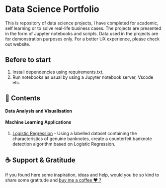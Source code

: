 # Data Science Portfolio
This is repository of data science projects, I have completed for academic, self learning or to solve real-life business cases.
The projects are presented in the form of Jupyter notebooks and scripts. Data used in the projects are for demonstration purposes only.
For a better UX experience, please check out website.


## Before to start
1. Install dependencies using requirements.txt.
2. Run notebooks as usual by using a Jupyter notebook server, Vscode etc.

## 📒 Contents

#### Data Analysis and Visualisation


#### Machine Learning Applications

1. [Logistic Regression](https://github.com/AurelieGIRAUD/Logistic_Regression) - Using a labelled dataset containing the characteristics of genuine banknotes, create a counterfeit banknote detection algorithm based on Logistic Regression.


## ☕️ Support & Gratitude
If you found here some inspiration, ideas and help, would you be so kind to share some gratitude and [buy me a coffee ❤️ ? ](https://www.buymeacoffee.com/aggiraudau0)




